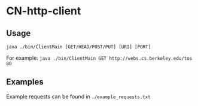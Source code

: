 # CN-http-client

## Usage
`java ./bin/ClientMain [GET/HEAD/POST/PUT] [URI] [PORT]`

For example:
`java ./bin/ClientMain GET http://webs.cs.berkeley.edu/tos 80`

## Examples
Example requests can be found in `./example_requests.txt`
